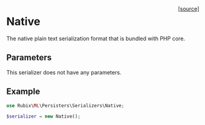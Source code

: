 <span style="float:right;"><a href="https://github.com/RubixML/RubixML/blob/master/src/Persisters/Serializers/Native.php">[source]</a></span>

# Native
The native plain text serialization format that is bundled with PHP core.

## Parameters
This serializer does not have any parameters.

## Example
```php
use Rubix\ML\Persisters\Serializers\Native;

$serializer = new Native();
```